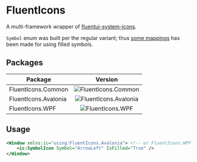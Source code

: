 # FluentIcons

A multi-framework wrapper of [fluentui-system-icons](https://github.com/microsoft/fluentui-system-icons).

`Symbol` enum was built per the regular variant; thus [some mappings](./FluentIcons.Common/Internals/SymbolConversion.cs#L14) has been made for using filled symbols.

## Packages

| Package              |                                 Version                                  |
| -------------------- | :----------------------------------------------------------------------: |
| FluentIcons.Common   |   ![FluentIcons.Common](https://badgen.net/nuget/v/FluentIcons.Common)   |
| FluentIcons.Avalonia | ![FluentIcons.Avalonia](https://badgen.net/nuget/v/FluentIcons.Avalonia) |
| FluentIcons.WPF      |      ![FluentIcons.WPF](https://badgen.net/nuget/v/FluentIcons.WPF)      |

## Usage

```xml
<Window xmlns:ic="using:FluentIcons.Avalonia"> <!-- or FluentIcons.WPF -->
    <ic:SymbolIcon Symbol="ArrowLeft" IsFilled="True" />
</Window>
```
